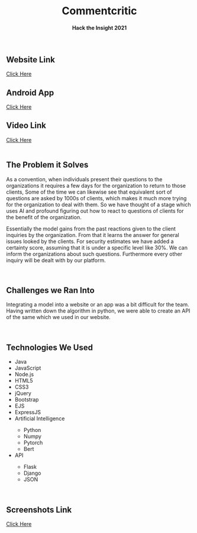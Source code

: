 <div align="center">
<h1>Commentcritic</h1>
<h4>Hack the Insight 2021</h4>
</div>
&nbsp;
&nbsp;

<h2>Website Link</h2>
<a href="https://commentcritic.herokuapp.com/">Click Here</a>

<h2>Android App</h2>
<a href="https://github.com/404Enigma/Hack-the-Insight-2021/blob/master/Extra/Commentcritic.apk">Click Here</a>

<h2>Video Link</h2>
<a href="https://youtu.be/H3OpEoH6V3w">Click Here</a>

<div></div>
&nbsp;
&nbsp;
<div>
<h2>The Problem it Solves</h2>
<p>As a convention, when individuals present their questions to the organizations it requires a few days for the organization to return to those clients,
Some of the time we can likewise see that equivalent sort of questions are asked by 1000s of clients, which makes it much more trying for the organization to deal with them.
So we have thought of a stage which uses AI and profound figuring out how to react to questions of clients for the benefit of the organization.</p>
<p>Essentially the model gains from the past reactions given to the client inquiries by the organization. From that it learns the answer for general issues looked by the clients. For security estimates we have added a certainty score, assuming that it is under a specific level like 30%.
We can inform the organizations about such questions. Furthermore every other inquiry will be dealt with by our platform.</p>
</div>
&nbsp;
&nbsp;
<div>
<h2>Challenges we Ran Into</h2>
<p>
Integrating a model into a website or an app was a bit difficult for the team. Having written down the algorithm in python, we were able to create an API of the same which we used in our website.
</p>
</div>
&nbsp;
&nbsp;
<div>
<h2>Technologies We Used</h2>
<ul>
<li>Java</li>  
<li>JavaScript</li>
<li>Node.js</li>
<li>HTML5</li>
<li>CSS3</li>
<li>jQuery</li>
<li>Bootstrap</li>
<li>EJS</li>
<li>ExpressJS</li>
<li>Artificial Intelligence</li>
<ul>
<li>Python</li>
<li>Numpy</li>
<li>Pytorch</li>
<li>Bert</li>
</ul>
</li>
<li>API</li>
<ul>
<li>Flask</li>
<li>Django</li>
<li>JSON</li>
</ul>
</ul>
</div>

&nbsp;
&nbsp;

<h2>Screenshots Link</h2>
<a href="https://drive.google.com/drive/folders/18XKv6I4y8HWq6yetFcPdWBgGFx_VkVum?usp=sharing">Click Here</a>
